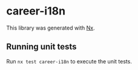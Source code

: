 # career-i18n

This library was generated with [Nx](https://nx.dev).

## Running unit tests

Run `nx test career-i18n` to execute the unit tests.
